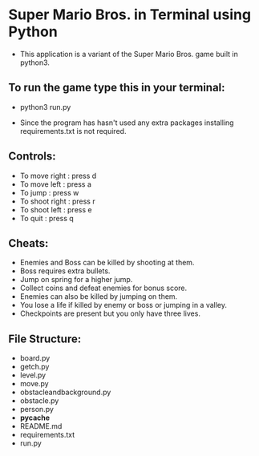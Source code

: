 # Super Mario Bros. in Terminal using Python
- This application is a variant of the Super Mario Bros. game built in python3.

## To run the game type this in your terminal:
- python3 run.py

- Since the program has hasn't used any extra packages installing requirements.txt is not required.

## Controls:
- To move right : press d
- To move left : press a
- To jump : press w
- To shoot right : press r
- To shoot left : press e
- To quit : press q

## Cheats:
- Enemies and Boss can be killed by shooting at them.
- Boss requires extra bullets.
- Jump on spring for a higher jump.
- Collect coins and defeat enemies for bonus score.
- Enemies can also be killed by jumping on them.
- You lose a life if killed by enemy or boss or jumping in a valley.
- Checkpoints are present but you only have three lives.

## File Structure:
- board.py
- getch.py
- level.py
- move.py
- obstacleandbackground.py
- obstacle.py
- person.py
- __pycache__
- README.md
- requirements.txt
- run.py
